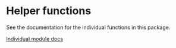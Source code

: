 # Helper functions

See the documentation for the individual functions in this package.

[Individual module docs](./docs/README.md)